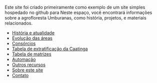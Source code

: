 Este site foi criado primeiramente como exemplo de um site simples hospedado no github para 
Neste espaço, você encontrará informações sobre a agrofloresta Umburanas, como história, projetos, e materiais relacionados.

- [História e atualidade](historia)
- [Evolução das áreas](evolucao)
- [Consórcios](consorcios)
- [Tabela de extratificação da Caatinga](tabelas/algumas_matrizes_para_utilizar_na_caatinga)
- [Tabela de matrizes](tabelas/matrizes_umburanas)
- [Automação](automacao)
- [Outros recursos](recursos)
- [Sobre este site](sobre)
- [Contato](contato)
